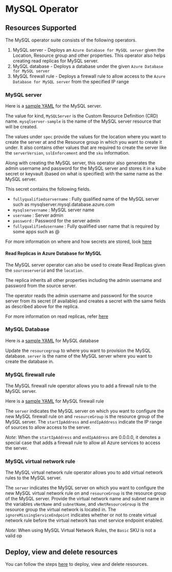 # MySQL Operator

## Resources Supported

The MySQL operator suite consists of the following operators.

1. MySQL server - Deploys an `Azure Database for MySQL server` given the Location, Resource group and other properties. This operator also helps creating read replicas for MySQL server.
2. MySQL database - Deploys a database under the given `Azure Database for MySQL server`
3. MySQL firewall rule - Deploys a firewall rule to allow access to the `Azure Database for MySQL server` from the specified IP range

### MySQL server

Here is a [sample YAML](/config/samples/azure_v1alpha1_mysqlserver.yaml) for the MySQL server.

The value for kind, `MySQLServer` is the Custom Resource Definition (CRD) name.
`mysqlserver-sample` is the name of the MySQL server resource that will be created.

The values under `spec` provide the values for the location where you want to create the server at and the Resource group in which you want to create it under. It also contains other values that are required to create the server like the `serverVersion`, `sslEnforcement` and the `sku` information.

Along with creating the MySQL server, this operator also generates the admin username and password for the MySQL server and stores it in a kube secret or keyvault (based on what is specified) with the same name as the MySQL server.

This secret contains the following fields.

- `fullyqualifiedservername` : Fully qualified name of the MySQL server such as mysqlserver.mysql.database.azure.com
- `mysqlservername` : MySQL server name
- `username` : Server admin
- `password` : Password for the server admin
- `fullyqualifiedusername` : Fully qualified user name that is required by some apps such as <username>@<mysqlserver>

For more information on where and how secrets are stored, look [here](/docs/secrets.md)

#### Read Replicas in Azure Database for MySQL

The MySQL server operator can also be used to create Read Replicas given the `sourceserverid` and the `location`.

The replica inherits all other properties including the admin username and password from the source server.

The operator reads the admin username and password for the source server from its secret (if available) and creates a secret with the same fields as described above for the replica.

For more information on read replicas, refer [here](https://docs.microsoft.com/en-us/azure/mysql/concepts-read-replicas)

### MySQL Database

Here is a [sample YAML](/config/samples/azure_v1alpha1_mysqldatabase.yaml) for MySQL database

Update the `resourcegroup` to where you want to provision the MySQL database. `server` is the name of the MySQL server where you want to create the database in.

### MySQL firewall rule

The MySQL firewall rule operator allows you to add a firewall rule to the MySQL server.

Here is a [sample YAML](/config/samples/azure_v1alpha1_mysqlfirewallrule.yaml) for MySQL firewall rule

The `server` indicates the MySQL server on which you want to configure the new MySQL firewall rule on and `resourceGroup` is the resource group of the MySQL server. The `startIpAddress` and `endIpAddress` indicate the IP range of sources to allow access to the server.

*Note*: When the `startIpAddress` and `endIpAddress` are 0.0.0.0, it denotes a special case that adds a firewall rule to allow all Azure services to access the server.

### MySQL virtual network rule

The MySQL virtual network rule operator allows you to add virtual network rules to the MySQL server.

The `server` indicates the MySQL server on which you want to configure the new MySQL virtual network rule on and `resourceGroup` is the resource group of the MySQL server. Provide the virtual network name and subnet name in the variables `vNetName` and `subnetName`, and `vNetResourceGroup` is the resource group the virtual network is located in. The `ignoreMissingServiceEndpoint` indicates whether or not to create virtual network rule before the virtual network has vnet service endpoint enabled.

*Note*: When using MySQL Virtual Network Rules, the `Basic` SKU is not a valid op

## Deploy, view and delete resources

You can follow the steps [here](/docs/topics/resourceprovision.md) to deploy, view and delete resources.
